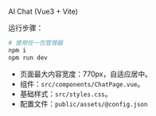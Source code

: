 AI Chat (Vue3 + Vite)

运行步骤：

```bash
# 使用任一包管理器
npm i
npm run dev
```

- 页面最大内容宽度：770px，自适应居中。
- 组件：`src/components/ChatPage.vue`。
- 基础样式：`src/styles.css`。
- 配置文件：`public/assets/@config.json`